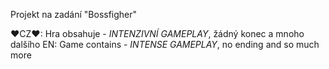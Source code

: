 Projekt na zadání "Bossfigher"

♥CZ♥:
Hra obsahuje - *INTENZIVNÍ GAMEPLAY*, žádný konec a mnoho dalšího
EN:
Game contains - *INTENSE GAMEPLAY*, no ending and so much more
